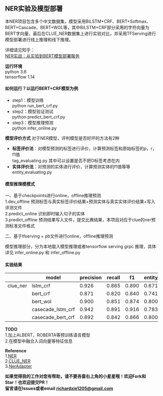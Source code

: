 ## NER实验及模型部署

本NER项目包含多个中文数据集，模型采用BiLSTM+CRF、BERT+Softmax、BERT+Cascade、BERT+WOL等，其中BiLSTM+CRF部分采用的字符向量为BERT字向量，最后在CLUE_NER数据集上进行实验对比，并采用TFServing进行模型部署进行线上推理和线下推理。  
  
详细请见知乎：  
[NER实战：从实验到BERT模型部署服务](https://zhuanlan.zhihu.com/p/378307648)

**运行环境**  
python 3.6  
tensorflow 1.14  

#### 如何运行？以运行BERT+CRF模型为例
- step1：模型训练  
python run_bert_crf.py 
- step2：模型验证测试  
python predict_bert_crf.py
- step3：模型推理预测  
python infer_online.py 
  
**模型评价方式**
对于NER模型，评判模型是否好坏的方法有2种
- **标签评价法**：对模型预测的标签进行评价，计算预测标签和原始标签的p，r，f1值  
tag_evaluating.py 其中可以设置是否不把O标签考虑在内  
- **实体评价法**：对预测的实体进行评价，计算预测实体的f1值等等    
entity_evaluating.py 

#### 模型推理模模式  
一、基于checkpoints进行online，offline推理预测  
1.dev_offline  预测标签与真实标签评价结果+预测实体与真实实体评价结果+写入评测文件  
2.predict_online  识别即时输入句子的实体  
3.predict_offline  预测结果写入文件，提交比赛结果，本项目对应于clue的ner预测标准文件格式  
  
二、基于tfserving + pb文件进行online，offline推理预测    

模型推理部分，分为本地载入模型推理或者tensorflow serving grpc 推理，具体详见 infer_online.py 和 infer_offline.py  
  

#### 实验结果    
|          | model             | precision | recall | f1    | entity_f1 | epoch | predict_time |
| -------- | ----------------- | --------- | ------ | ----- | --------- | ----- | ------------ |
| clue_ner | lstm_crf          | 0.926     | 0.865  | 0.890 | 0.671     | 20    |              |
|          | bert_crf          | 0.871     | 0.820  | 0.840 | 0.741     | 3     |              |
|          | bert_wol          | 0.900     | 0.851  | 0.874 | 0.800     | 3     |              |
|          | casecade_lstm_crf | 0.942     | 0.891  | 0.916 | 0.783     | 20    |              |
|          | casecade_bert_crf | 0.892     | 0.842  | 0.866 | 0.800     | 3     |              |


**TODO**  
1.加上ALBERT，ROBERTA等预训练语言模型  
2.在模型中融合入词向量等特征信息  

**Reference**  
1.[NER](https://github.com/wavewangyue/ner)  
2.[CLUE_NER](https://arxiv.org/abs/2001.04351)  
3.[NerAdapter](https://github.com/Vincent131499/NerAdapter)

**如果觉得我的工作对您有帮助，请不要吝啬右上角的小星星哦！欢迎Fork和Star！也欢迎提交PR！**    
**留言请在Issues或者email  richardxie1205@gmail.com**
    

